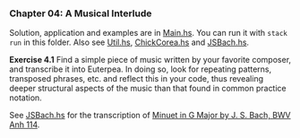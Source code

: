 ### Chapter 04: A Musical Interlude

Solution, application and examples are in [Main.hs](./app/Main.hs). You can run it with `stack run` in this folder. Also see [Util.hs](./app/Util.hs), [ChickCorea.hs](./app/ChickCorea.hs) and [JSBach.hs](./app/JSBach.hs).

**Exercise 4.1** Find a simple piece of music written by your favorite composer, and transcribe it into Euterpea. In doing so, look for repeating patterns, transposed phrases, etc. and reflect this in your code, thus revealing deeper structural aspects of the music than that found in common practice notation.

See [JSBach.hs](./app/JSBach.hs) for the transcription of [Minuet in G Major by J. S. Bach, BWV Anh 114](https://www.youtube.com/watch?v=p1gGxpitLO8).
